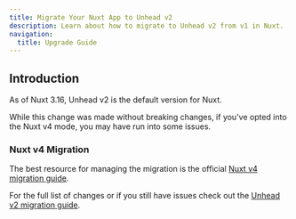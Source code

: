 ```yaml
---
title: Migrate Your Nuxt App to Unhead v2
description: Learn about how to migrate to Unhead v2 from v1 in Nuxt.
navigation:
  title: Upgrade Guide
---
```


## Introduction

As of Nuxt 3.16, Unhead v2 is the default version for Nuxt.

While this change was made without breaking changes, if you've opted into the Nuxt v4 mode, you may have run into some issues.

### Nuxt v4 Migration

The best resource for managing the migration is the official [Nuxt v4 migration guide](https://nuxt.com/docs/getting-started/upgrade#migrating-to-nuxt-4).

For the full list of changes or if you still
have issues check out the [Unhead v2 migration guide](/docs/vue/migration).
